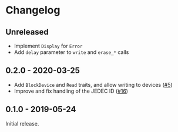 # Changelog

## Unreleased

* Implement `Display` for `Error`
* Add `delay` parameter to `write` and `erase_*` calls

## 0.2.0 - 2020-03-25

* Add `BlockDevice` and `Read` traits, and allow writing to devices ([#5])
* Improve and fix handling of the JEDEC ID ([#16])

[#5]: https://github.com/jonas-schievink/spi-memory/pull/5
[#16]: https://github.com/jonas-schievink/spi-memory/pull/16

## 0.1.0 - 2019-05-24

Initial release.
